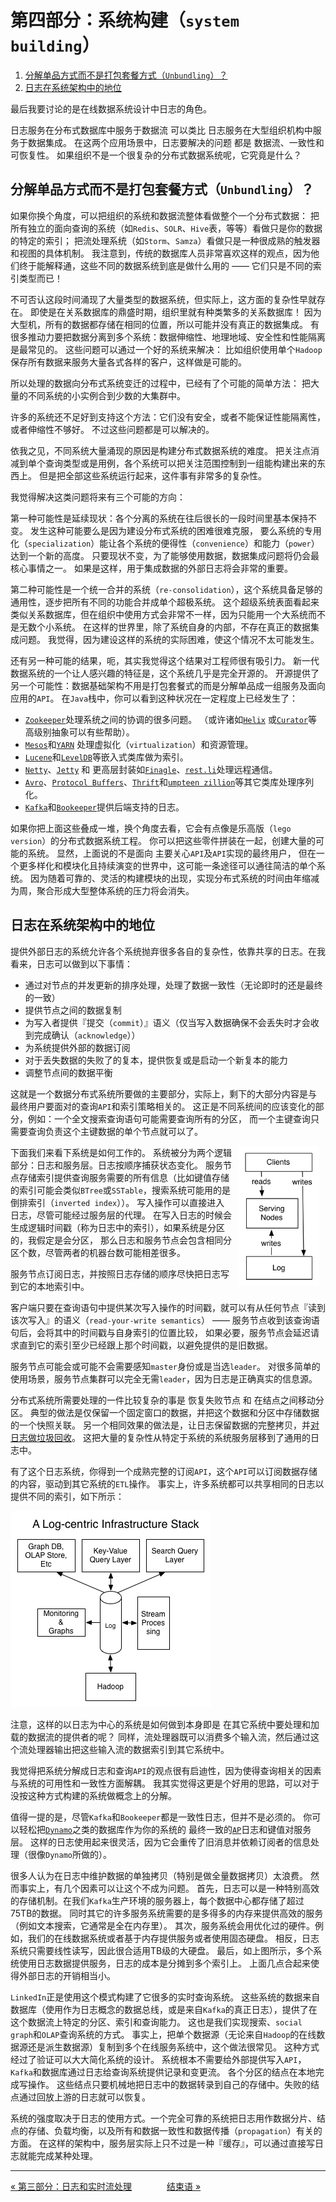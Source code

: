 第四部分：系统构建（`system building`）
===============================

1. [分解单品方式而不是打包套餐方式（`Unbundling`）？](#分解单品方式而不是打包套餐方式unbundling)
1. [日志在系统架构中的地位](#日志在系统架构中的地位)

最后我要讨论的是在线数据系统设计中日志的角色。

日志服务在分布式数据库中服务于数据流 可以类比 日志服务在大型组织机构中服务于数据集成。
在这两个应用场景中，日志要解决的问题 都是 数据流、一致性和可恢复性。
如果组织不是一个很复杂的分布式数据系统呢，它究竟是什么？

分解单品方式而不是打包套餐方式（`Unbundling`）？
-----------------

如果你换个角度，可以把组织的系统和数据流整体看做整个一个分布式数据：
把所有独立的面向查询的系统（如`Redis`、`SOLR`、`Hive`表，等等）看做只是你的数据的特定的索引；
把流处理系统（如`Storm`、`Samza`）看做只是一种很成熟的触发器和视图的具体机制。
我注意到，传统的数据库人员非常喜欢这样的观点，因为他们终于能解释通，这些不同的数据系统到底是做什么用的
—— 它们只是不同的索引类型而已！

不可否认这段时间涌现了大量类型的数据系统，但实际上，这方面的复杂性早就存在。
即使是在关系数据库的鼎盛时期，组织里就有种类繁多的关系数据库！
因为大型机，所有的数据都存储在相同的位置，所以可能并没有真正的数据集成。
有很多推动力要把数据分离到多个系统：数据伸缩性、地理地域、安全性和性能隔离是最常见的。
这些问题可以通过一个好的系统来解决：
比如组织使用单个`Hadoop`保存所有数据来服务大量各式各样的客户，这样做是可能的。

所以处理的数据向分布式系统变迁的过程中，已经有了个可能的简单方法：
把大量的不同系统的小实例合到少数的大集群中。

许多的系统还不足好到支持这个方法：它们没有安全，或者不能保证性能隔离性，或者伸缩性不够好。
不过这些问题都是可以解决的。

依我之见，不同系统大量涌现的原因是构建分布式数据系统的难度。
把关注点消减到单个查询类型或是用例，各个系统可以把关注范围控制到一组能构建出来的东西上。
但是把全部这些系统运行起来，这件事有非常多的复杂性。

我觉得解决这类问题将来有三个可能的方向：

第一种可能性是延续现状：各个分离的系统在往后很长的一段时间里基本保持不变。
发生这种可能要么是因为建设分布式系统的困难很难克服，
要么系统的专用化（`specialization`）能让各个系统的便得性（`convenience`）和能力（`power`）达到一个新的高度。
只要现状不变，为了能够使用数据，数据集成问题将仍会最核心事情之一。
如果是这样，用于集成数据的外部日志将会非常的重要。

第二种可能性是一个统一合并的系统（`re-consolidation`），这个系统具备足够的通用性，逐步把所有不同的功能合并成单个超极系统。
这个超级系统表面看起来类似关系数据库，但在组织中使用方式会非常不一样，因为只能用一个大系统而不是无数个小系统。
在这样的世界里，除了系统自身的内部，不存在真正的数据集成问题。
我觉得，因为建设这样的系统的实际困难，使这个情况不太可能发生。

还有另一种可能的结果，呃，其实我觉得这个结果对工程师很有吸引力。
新一代数据系统的一个让人感兴趣的特征是，这个系统几乎是完全开源的。
开源提供了另一个可能性：数据基础架构不用是打包套餐式的而是分解单品成一组服务及面向应用的`API`。
在`Java`栈中，你可以看到这种状况在一定程度上已经发生了：

- [`Zookeeper`](http://zookeeper.apache.org/)处理系统之间的协调的很多问题。
    （或许诸如[`Helix`](http://helix.incubator.apache.org/) 或[`Curator`](http://curator.incubator.apache.org/)等高级别抽象可以有些帮助）。
- [`Mesos`](http://mesos.apache.org/)和[`YARN`](http://hadoop.apache.org/docs/current/hadoop-yarn/hadoop-yarn-site/YARN.html)
    处理虚拟化（`virtualization`）和资源管理。
- [`Lucene`](http://lucene.apache.org/)和[`LevelDB`](https://code.google.com/p/leveldb)等嵌入式类库做为索引。
- [`Netty`](http://netty.io/)、[`Jetty`](http://www.eclipse.org/jetty) 和 更高层封装如[`Finagle`](http://twitter.github.io/finagle)、[`rest.li`](http://rest.li/)处理远程通信。
- [`Avro`](http://avro.apache.org/)、[`Protocol Buffers`](https://code.google.com/p/protobuf)、[`Thrift`](http://thrift.apache.org/)和[`umpteen zillion`](https://github.com/eishay/jvm-serializers/wiki)等其它类库处理序列化。
- [`Kafka`](http://kafka.apache.org/)和[`Bookeeper`](http://zookeeper.apache.org/bookkeeper)提供后端支持的日志。

如果你把上面这些叠成一堆，换个角度去看，它会有点像是乐高版（`lego version`）的分布式数据系统工程。
你可以把这些零件拼装在一起，创建大量的可能的系统。
显然，上面说的不是面向 主要关心`API`及`API`实现的最终用户，
但在一个更多样化和模块化且持续演变的世界中，这可能一条途径可以通往简洁的单个系统。
因为随着可靠的、灵活的构建模块的出现，实现分布式系统的时间由年缩减为周，聚合形成大型整体系统的压力将会消失。

日志在系统架构中的地位
---------------------------------

提供外部日志的系统允许各个系统抛弃很多各自的复杂性，依靠共享的日志。在我看来，日志可以做到以下事情：

- 通过对节点的并发更新的排序处理，处理了数据一致性（无论即时的还是最终的一致）
- 提供节点之间的数据复制
- 为写入者提供『提交（`commit`）』语义（仅当写入数据确保不会丢失时才会收到完成确认（`acknowledge`））
- 为系统提供外部的数据订阅
- 对于丢失数据的失败了的复本，提供恢复或是启动一个新复本的能力
- 调整节点间的数据平衡

这就是一个数据分布式系统所要做的主要部分，实际上，剩下的大部分内容是与
最终用户要面对的查询`API`和索引策略相关的。
这正是不同系统间的应该变化的部分，例如：一个全文搜索查询语句可能需要查询所有的分区，
而一个主键查询只需要查询负责这个主键数据的单个节点就可以了。

<img src="images/system.png" width="130" hspace="10px" align="right" >

下面我们来看下系统是如何工作的。
系统被分为两个逻辑部分：日志和服务层。日志按顺序捕获状态变化。
服务节点存储索引提供查询服务需要的所有信息（比如键值存储的索引可能会类似`BTree`或`SSTable`，搜索系统可能用的是倒排索引（`inverted index`））。
写入操作可以直接进入日志，尽管可能经过服务层的代理。
在写入日志的时候会生成逻辑时间戳（称为日志中的索引），如果系统是分区的，我假定是会分区，
那么日志和服务节点会包含相同分区个数，尽管两者的机器台数可能相差很多。

服务节点订阅日志，并按照日志存储的顺序尽快把日志写到它的本地索引中。

客户端只要在查询语句中提供某次写入操作的时间戳，就可以有从任何节点『读到该次写入』的语义（`read-your-write semantics`） ——
服务节点收到该查询语句后，会将其中的时间戳与自身索引的位置比较，
如果必要，服务节点会延迟请求直到它的索引至少已经跟上那个时间戳，以避免提供的是旧数据。

服务节点可能会或可能不会需要感知`master`身份或是当选`leader`。
对很多简单的使用场景，服务节点集群可以完全无需`leader`，因为日志是正确真实的信息源。

分布式系统所需要处理的一件比较复杂的事是 恢复失败节点 和 在结点之间移动分区。
典型的做法是仅保留一个固定窗口的数据，并把这个数据和分区中存储数据的一个快照关联。
另一个相同效果的做法是，让日志保留数据的完整拷贝，并[对日志做垃圾回收](https://cwiki.apache.org/confluence/display/KAFKA/Log+Compaction)。
这把大量的复杂性从特定于系统的系统服务层移到了通用的日志中。

有了这个日志系统，你得到一个成熟完整的订阅`API`，这个`API`可以订阅数据存储的内容，驱动到其它系统的`ETL`操作。
事实上，许多系统都可以共享相同的日志以提供不同的索引，如下所示：

![](images/full-stack.png)

注意，这样的以日志为中心的系统是如何做到本身即是 在其它系统中要处理和加载的数据流的提供者的呢？
同样，流处理器既可以消费多个输入流，然后通过这个流处理器输出把这些输入流的数据索引到其它系统中。

我觉得把系统分解成日志和查询`API`的观点很有启迪性，因为使得查询相关的因素与系统的可用性和一致性方面解耦。
我其实觉得这更是个好用的思路，可以对于没按这种方式构建的系统做概念上的分解。

值得一提的是，尽管`Kafka`和`Bookeeper`都是一致性日志，但并不是必须的。
你可以轻松把[`Dynamo`](http://www.allthingsdistributed.com/2007/10/amazons_dynamo.html)之类的数据库作为你的系统的
最终一致的[`AP`](http://en.wikipedia.org/wiki/CAP_theorem)日志和键值对服务层。
这样的日志使用起来很灵活，因为它会重传了旧消息并依赖订阅者的信息处理（很像`Dynamo`所做的）。

很多人认为在日志中维护数据的单独拷贝（特别是做全量数据拷贝）太浪费。
然而事实上，有几个因素可以让这个不成为问题。
首先，日志可以是一种特别高效的存储机制。在我们`Kafka`生产环境的服务器上，每个数据中心都存储了超过75TB的数据。
同时其它的许多服务系统需要的是多得多的内存来提供高效的服务（例如文本搜索，它通常是全在内存里）。
其次，服务系统会用优化过的硬件。例如，我们的在线数据系统或者基于内存提供服务或者使用固态硬盘。
相反，日志系统只需要线性读写，因此很合适用TB级的大硬盘。
最后，如上图所示，多个系统使用日志数据提供服务，日志的成本是分摊到多个索引上。
上面几点合起来使得外部日志的开销相当小。

`LinkedIn`正是使用这个模式构建了它很多的实时查询系统。
这些系统的数据来自数据库（使用作为日志概念的数据总线，或是来自`Kafka`的真正日志），提供了在这个数据流上特定的分区、索引和查询能力。
这也是我们实现搜索、`social graph`和`OLAP`查询系统的方式。
事实上，把单个数据源（无论来自`Hadoop`的在线数据源还是派生数据源）复制到多个在线服务系统中，这个做法很常见。
这种方式经过了验证可以大大简化系统的设计。
系统根本不需要给外部提供写入`API`，`Kafka`和数据库通过日志给查询系统提供记录和变更流。
各个分区的结点在本地完成写操作。
这些结点只要机械地把日志中的数据转录到自己的存储中。失败的结点通过回放上游的日志就可以恢复。

系统的强度取决于日志的使用方式。一个完全可靠的系统把日志用作数据分片、结点的存储、负载均衡，以及所有和数据一致性和数据传播（`propagation`）有关的方面。
在这样的架构中，服务层实际上只不过是一种『缓存』，可以通过直接写日志就能完成某种处理。

-----------------

[« 第三部分：日志和实时流处理](part3-logs-and-real-time-stream-processing.md)　　　　[结束语 »](the-end.md)

